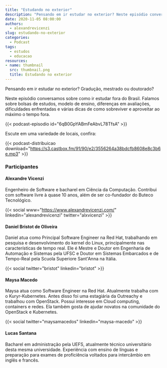 ```yaml
---
title: "Estudando no exterior"
description: "Pensando em ir estudar no exterior? Neste episódio conversamos sobre experiências e damos dicas para quem quer ir."
date: 2020-11-05 08:00:00
authors:
  - alexandrevicenzi
slug: estudando-no-exterior
categories:
  - Podcast
tags:
  - estudos
  - educacao
resources:
- name: thumbnail
  src: thumbnail.png
  title: Estudando no exterior
---
```


Pensando em ir estudar no exterior? Gradução, mestrado ou doutorado?

Neste episódio conversamos sobre como ir estudar fora do Brasil. Falamos sobre bolsas de estudos, modelo de ensino, diferenças em avaliações, dificuldades enfrentadas e várias dicas de como sobreviver e aproveitar ao máximo o tempo fora.
<!--more-->
{{< podcast-episodio id="6qB0GpYABmFeAbvL78TfsA" >}}

Escute em uma variedade de locais, confira:

{{< podcast-distribuicao download="https://s3.castbox.fm/91/90/e2/3556264a38bdcfb8608e8c3b6e.mp3" >}}

### Participantes

#### Alexandre Vicenzi

Engenheiro de Software e bacharel em Ciência da Computação. Contribui com software livre à quase 10 anos, além de ser co-fundador do Buteco Tecnológico.

{{< social www="https://www.alexandrevicenzi.com/" linkedin="alexandrevicenzi" twitter="alxvicenzi" >}}

#### Daniel Bristot de Oliveira

Daniel atua como Principal Software Engineer na Red Hat, trabalhando em pesquisa e desenvolvimento do kernel do Linux, principalmente nas características de tempo real. Ele é Mestre e Doutor em Engenharia de Automação e Sistemas pela UFSC e Doutor em Sistemas Embarcados e de Tempo-Real pela Scuola Superiore Sant'Anna na Itália.

{{< social twitter="bristot" linkedin="bristot" >}}

#### Maysa Macedo

Maysa atua como Software Engineer na Red Hat. Atualmente trabalha com o Kuryr-Kubernetes. Antes disso foi uma estagiária da Outreachy e trabalhou com OpenStack. Possui interesse em Cloud computing, containers e redes. Ela também gosta de ajudar novatos na comunidade do OpenStack e Kubernetes.

{{< social twitter="maysamacedos" linkedin="maysa-macedo" >}}

#### Lucas Santana

Bacharel em administração pela UEFS, atualmente técnico universitário desta mesma universidade. Experiência com ensino de línguas e preparação para exames de proficiência voltados para intercâmbio em inglês e francês.
